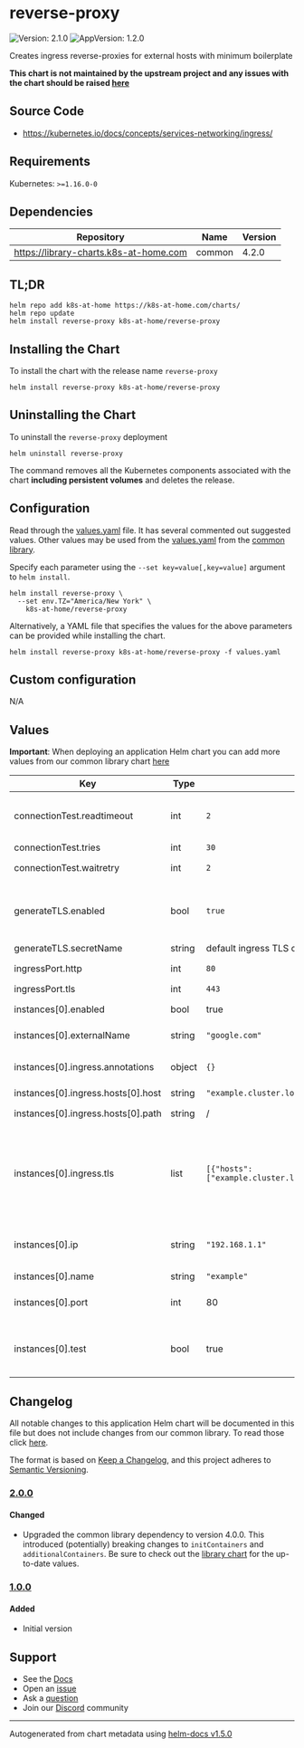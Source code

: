 # reverse-proxy

![Version: 2.1.0](https://img.shields.io/badge/Version-2.1.0-informational?style=flat-square) ![AppVersion: 1.2.0](https://img.shields.io/badge/AppVersion-1.2.0-informational?style=flat-square)

Creates ingress reverse-proxies for external hosts with minimum boilerplate

**This chart is not maintained by the upstream project and any issues with the chart should be raised [here](https://github.com/k8s-at-home/charts/issues/new/choose)**

## Source Code

* <https://kubernetes.io/docs/concepts/services-networking/ingress/>

## Requirements

Kubernetes: `>=1.16.0-0`

## Dependencies

| Repository | Name | Version |
|------------|------|---------|
| https://library-charts.k8s-at-home.com | common | 4.2.0 |

## TL;DR

```console
helm repo add k8s-at-home https://k8s-at-home.com/charts/
helm repo update
helm install reverse-proxy k8s-at-home/reverse-proxy
```

## Installing the Chart

To install the chart with the release name `reverse-proxy`

```console
helm install reverse-proxy k8s-at-home/reverse-proxy
```

## Uninstalling the Chart

To uninstall the `reverse-proxy` deployment

```console
helm uninstall reverse-proxy
```

The command removes all the Kubernetes components associated with the chart **including persistent volumes** and deletes the release.

## Configuration

Read through the [values.yaml](./values.yaml) file. It has several commented out suggested values.
Other values may be used from the [values.yaml](https://github.com/k8s-at-home/library-charts/tree/main/charts/stable/common/values.yaml) from the [common library](https://github.com/k8s-at-home/library-charts/tree/main/charts/stable/common).

Specify each parameter using the `--set key=value[,key=value]` argument to `helm install`.

```console
helm install reverse-proxy \
  --set env.TZ="America/New York" \
    k8s-at-home/reverse-proxy
```

Alternatively, a YAML file that specifies the values for the above parameters can be provided while installing the chart.

```console
helm install reverse-proxy k8s-at-home/reverse-proxy -f values.yaml
```

## Custom configuration

N/A

## Values

**Important**: When deploying an application Helm chart you can add more values from our common library chart [here](https://github.com/k8s-at-home/library-charts/tree/main/charts/stable/common)

| Key | Type | Default | Description |
|-----|------|---------|-------------|
| connectionTest.readtimeout | int | `2` | second to wait in case no data is received and then try again |
| connectionTest.tries | int | `30` | tries to connect |
| connectionTest.waitretry | int | `2` | seconds to wait before next retry |
| generateTLS.enabled | bool | `true` | Enable automatic generation of ingress TLS section based on ingress.hosts.*.host |
| generateTLS.secretName | string | default ingress TLS certificate | certificate to use |
| ingressPort.http | int | `80` | Ingress port for non-TLS |
| ingressPort.tls | int | `443` | Ingress port for TLS |
| instances[0].enabled | bool | true | enable this reverse proxy. |
| instances[0].externalName | string | `"google.com"` | host name behind this reverse proxy |
| instances[0].ingress.annotations | object | `{}` | Provide additional annotations which may be required |
| instances[0].ingress.hosts[0].host | string | `"example.cluster.local"` |  |
| instances[0].ingress.hosts[0].path | string | / | Path.  Helm template can be passed |
| instances[0].ingress.tls | list | `[{"hosts":["example.cluster.local"],"secretName":null}]` | Configure TLS for the ingress. Both secretName and hosts can process a Helm template. if not set the generateTLS settigs are used |
| instances[0].ip | string | `"192.168.1.1"` | IP address behind this reverse proxy Has no effect if externalName is set |
| instances[0].name | string | `"example"` |  |
| instances[0].port | int | 80 | Port used by host behind this reverse proxy |
| instances[0].test | bool | true | add a test for this reverse proxy. It can be tested with `helm test <chart_name>` |

## Changelog

All notable changes to this application Helm chart will be documented in this file but does not include changes from our common library. To read those click [here](https://github.com/k8s-at-home/library-charts/tree/main/charts/stable/common#changelog).

The format is based on [Keep a Changelog](https://keepachangelog.com/en/1.0.0/), and this project adheres to [Semantic Versioning](https://semver.org/spec/v2.0.0.html).

### [2.0.0]

#### Changed

- Upgraded the common library dependency to version 4.0.0. This introduced (potentially) breaking changes to `initContainers` and `additionalContainers`. Be sure to check out the [library chart](https://github.com/k8s-at-home/library-charts/blob/common-4.0.0/charts/stable/common/) for the up-to-date values.

### [1.0.0]

#### Added

- Initial version

[2.0.0]: #200
[1.0.0]: #100

## Support

- See the [Docs](https://docs.k8s-at-home.com/our-helm-charts/getting-started/)
- Open an [issue](https://github.com/k8s-at-home/charts/issues/new/choose)
- Ask a [question](https://github.com/k8s-at-home/organization/discussions)
- Join our [Discord](https://discord.gg/sTMX7Vh) community

----------------------------------------------
Autogenerated from chart metadata using [helm-docs v1.5.0](https://github.com/norwoodj/helm-docs/releases/v1.5.0)

